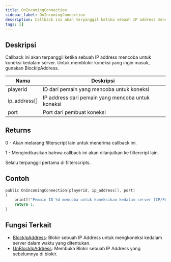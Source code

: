 ```yaml
---
title: OnIncomingConnection
sidebar_label: OnIncomingConnection
description: Callback ini akan terpanggil ketika sebuah IP address mencoba untuk koneksi kedalam server.
tags: []
---
```


## Deskripsi

Callback ini akan terpanggil ketika sebuah IP address mencoba untuk koneksi kedalam server. Untuk memblokir koneksi yang ingin masuk, gunakan BlockIpAddress.

| Nama         | Deskripsi                                         |
| ------------ | ------------------------------------------------- |
| playerid     | ID dari pemain yang mencoba untuk koneksi         |
| ip_address[] | IP address dari pemain yang mencoba untuk koneksi |
| port         | Port dari pembuat koneksi                         |

## Returns

0 - Akan melarang filterscript lain untuk menerima callback ini.

1 - Mengindikasikan bahwa callback ini akan dilanjutkan ke filtercript lain.

Selalu terpanggil pertama di filterscripts.

## Contoh

```c
public OnIncomingConnection(playerid, ip_address[], port)
{
    printf("Pemain ID %d mencoba untuk koneksikan kedalam server [IP/Port: %s:%i]", playerid, ip_address, port);
    return 1;
}
```

## Fungsi Terkait

- [BlockIpAddress](../functions/BlockIpAddress): Blokir sebuah IP Address untuk mengkoneksi kedalam server dalam waktu yang ditentukan.
- [UnBlockIpAddress](../functions/UnBlockIpAddress): Membuka Blokir sebuah IP Address yang sebelumnya di blokir.

